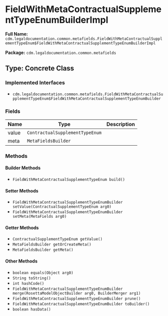# FieldWithMetaContractualSupplementTypeEnumBuilderImpl

**Full Name:** `cdm.legaldocumentation.common.metafields.FieldWithMetaContractualSupplementTypeEnum$FieldWithMetaContractualSupplementTypeEnumBuilderImpl`

**Package:** `cdm.legaldocumentation.common.metafields`

## Type: Concrete Class

### Implemented Interfaces

- `cdm.legaldocumentation.common.metafields.FieldWithMetaContractualSupplementTypeEnum$FieldWithMetaContractualSupplementTypeEnumBuilder`

### Fields

| Name | Type | Description |
|------|------|-------------|
| value | `ContractualSupplementTypeEnum` |  |
| meta | `MetaFieldsBuilder` |  |

### Methods

#### Builder Methods

- `FieldWithMetaContractualSupplementTypeEnum build()`

#### Setter Methods

- `FieldWithMetaContractualSupplementTypeEnumBuilder setValue(ContractualSupplementTypeEnum arg0)`
- `FieldWithMetaContractualSupplementTypeEnumBuilder setMeta(MetaFields arg0)`

#### Getter Methods

- `ContractualSupplementTypeEnum getValue()`
- `MetaFieldsBuilder getOrCreateMeta()`
- `MetaFieldsBuilder getMeta()`

#### Other Methods

- `boolean equals(Object arg0)`
- `String toString()`
- `int hashCode()`
- `FieldWithMetaContractualSupplementTypeEnumBuilder merge(RosettaModelObjectBuilder arg0, BuilderMerger arg1)`
- `FieldWithMetaContractualSupplementTypeEnumBuilder prune()`
- `FieldWithMetaContractualSupplementTypeEnumBuilder toBuilder()`
- `boolean hasData()`

